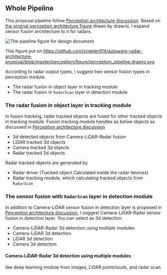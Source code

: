 ## Whole Pipeline

This proposal pipeline follow [Perception architecture discussion](https://github.com/autowarefoundation/autoware/discussions/3).
Based on [the original perception architecture figure](https://github.com/scepter914/autoware-radar-architecture-proposal/blob/main/perception/figure/perception_pipeline_original.drawio.svg) drawn by draw.io, I expand sensor fusion architecture to it for radars.


![The pipeline figure for design document](https://raw.githubusercontent.com/scepter914/autoware-radar-architecture-proposal/240c36c613cafd38ce65aa318cd132d3514dfe33/perception/figure/perception_pipeline.drawio.svg)

This figure put on <https://github.com/scepter914/autoware-radar-architecture-proposal/blob/master/perception/figure/perception_pipeline.drawio.svg>

According to radar output types, I suggest two sensor fusion types in perception module.

- The radar fusion in object layer in tracking module
- The radar fusion in `RadarScan` layer in detection module

### The radar fusion in object layer in tracking module

In fusion tracking, radar tracked objects are fused for other tracked objects in tracking module.
Fusion tracking module handles as below objects as discussed in [Perception architecture discussion](https://github.com/autowarefoundation/autoware/discussions/3)

- 3d detected objects from Camera-LiDAR-Radar fusion
- LiDAR tracked 3d objects
- Camera tracked 3d objects
- Radar tracked 3d objects

Radar tracked objects are generated by

- Radar driver (Tracked object Calculated inside the radar devices)
- Radar tracking module, which calculating tracked objects from `RadarScan`

### The sensor fusion with `RadarScan` layer in detection module

In addition to Camera-LiDAR sensor fusion in detection layer is proposed in [Perception architecture discussion](https://github.com/autowarefoundation/autoware/discussions/3), I suggest Camera-LiDAR-Radar sensor fusion in detection layer.
You can select as 3d detection

- Camera-LiDAR-Radar 3d detection using multiple modules
- Camera-LiDAR 3d detection
- LiDAR 3d detection
- Camera 3d detection

#### Camera-LiDAR-Radar 3d detection using multiple modules

 like deep learning module from images, LiDAR pointclouds, and radar scan.
